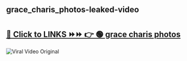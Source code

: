 
 ## grace_charis_photos-leaked-video 

# <h2><a href="https://clipsfans.com/grace_charis_photos&ref=git">🔗 Click to LINKS ⏩⏩ 👉 🟢 grace charis photos </a></h2>

<a href="https://clipsfans.com/grace_charis_photos&ref=git" rel="nofollow" data-target="animated-image.originalLink"><img src="https://i.ibb.co.com/xMMVF88/686577567.gif" alt="Viral Video Original" style="max-width: 100%; display: inline-block;" data-target="animated-image.originalImage"></a>
